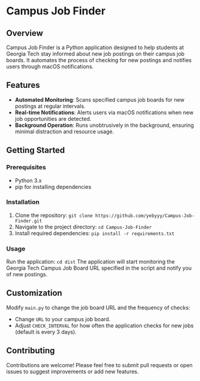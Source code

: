 # Campus Job Finder

## Overview
Campus Job Finder is a Python application designed to help students at Georgia Tech stay informed about new job postings on their campus job boards. It automates the process of checking for new postings and notifies users through macOS notifications.

## Features
- **Automated Monitoring**: Scans specified campus job boards for new postings at regular intervals.
- **Real-time Notifications**: Alerts users via macOS notifications when new job opportunities are detected.
- **Background Operation**: Runs unobtrusively in the background, ensuring minimal distraction and resource usage.

## Getting Started

### Prerequisites
- Python 3.x
- pip for installing dependencies

### Installation
1. Clone the repository:
`git clone https://github.com/yebyyy/Campus-Job-Finder.git`
2. Navigate to the project directory:
`cd Campus-Job-Finder`
3. Install required dependencies:
`pip install -r requirements.txt`

### Usage
Run the application:
`cd dist`
The application will start monitoring the Georgia Tech Campus Job Board URL specified in the script and notify you of new postings.

## Customization
Modify `main.py` to change the job board URL and the frequency of checks:
- Change `URL` to your campus job board.
- Adjust `CHECK_INTERVAL` for how often the application checks for new jobs (default is every 3 days).

## Contributing
Contributions are welcome! Please feel free to submit pull requests or open issues to suggest improvements or add new features.
